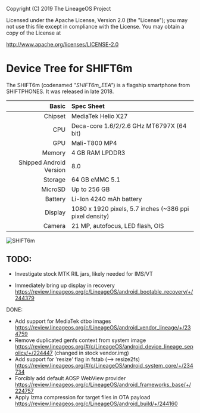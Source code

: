 Copyright (C) 2019 The LineageOS Project

Licensed under the Apache License, Version 2.0 (the "License");
you may not use this file except in compliance with the License.
You may obtain a copy of the License at

http://www.apache.org/licenses/LICENSE-2.0

Device Tree for SHIFT6m
===========================================

The SHIFT6m (codenamed _"SHIFT6m_EEA"_) is a flagship smartphone from SHIFTPHONES.
It was released in late 2018.

Basic   | Spec Sheet
-------:|:-------------------------
Chipset | MediaTek Helio X27
CPU     | Deca-core 1.6/2/2.6 GHz MT6797X (64 bit)
GPU     | Mali-T800 MP4
Memory  | 4 GB RAM LPDDR3
Shipped Android Version | 8.0
Storage | 64 GB eMMC 5.1
MicroSD | Up to 256 GB
Battery | Li-Ion 4240 mAh battery
Display | 1080 x 1920 pixels, 5.7 inches (~386 ppi pixel density)
Camera  | 21 MP, autofocus, LED flash, OIS

![SHIFT6m](https://shop.shiftphones.com/media/catalog/product/cache/9/image/600x600/9df78eab33525d08d6e5fb8d27136e95/s/6/s6m-shop.jpg "SHIFT6m")

TODO:
-----

 * Investigate stock MTK RIL jars, likely needed for IMS/VT

 * Immediately bring up display in recovery
   https://review.lineageos.org/c/LineageOS/android_bootable_recovery/+/244379

DONE:
 * Add support for MediaTek dtbo images  
   https://review.lineageos.org/c/LineageOS/android_vendor_lineage/+/234759
 * Remove duplicated genfs context from system image  
   https://review.lineageos.org/#/c/LineageOS/android_device_lineage_sepolicy/+/224447 (changed in stock vendor.img)
 * Add support for 'resize' flag in fstab (--> resize2fs)  
   https://review.lineageos.org/#/c/LineageOS/android_system_core/+/234734
 * Forcibly add default AOSP WebView provider  
   https://review.lineageos.org/c/LineageOS/android_frameworks_base/+/224757
 * Apply lzma compression for target files in OTA payload  
   https://review.lineageos.org/c/LineageOS/android_build/+/244160
